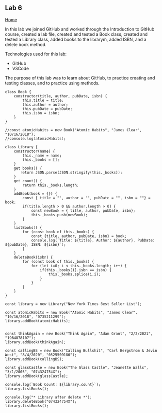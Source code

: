 ## Lab 6

[Home](https://liv-edi.github.io/cit281/)

In this lab we joined GitHub and worked through the Introduction to GitHub course, created a lab file, created and tested a Book class, created and tested a Library class, added books to the librarym, added ISBN, and a delete book method.

Technologies used for this lab:
- GitHub
- VSCode

The purpose of this lab was to learn about GitHub, to practice creating and testing classes, and to practice using methods.

```
class Book {
    constructor(title, author, pubDate, isbn) {
        this.title = title;
        this.author = author;
        this.pubDate = pubDate;
        this.isbn = isbn;
    }
}

//const atomicHabits = new Book("Atomic Habits", "James Clear", "10/16/2018");
//console.log(atomicHabits);

class Library {
    constructor(name) {
        this._name = name;
        this._books = [];
    }
    get books() {
       return JSON.parse(JSON.stringify(this._books));
    }
    get count() {
        return this._books.length;
    }
    addBook(book = {}) {
        const { title = "", author = "", pubDate = "", isbn = ""} = book;
        if(title.length > 0 && author.length > 0) {
            const newBook = { title, author, pubDate, isbn};
            this._books.push(newBook);
        }
    }
    listBooks() {
        for (const book of this._books) {
            const {title, author, pubDate, isbn} = book;
            console.log(`Title: ${title}, Author: ${author}, PubDate: ${pubDate}, ISBN: ${isbn}`);
        }
    }
    deleteBook(isbn) {
        for (const book of this._books) {
            for (let i=0; i < this._books.length; i++) {
                if(this._books[i].isbn == isbn) {
                    this._books.splice(i,i);
                }
            }
        }
    }
}

const library = new Library("New York Times Best Seller List");

const atomicHabits = new Book("Atomic Habits", "James Clear", "10/16/2018", "0735211299");
library.addBook(atomicHabits);


const thinkAgain = new Book("Think Again", "Adam Grant", "2/2/2021", "1984878107");
library.addBook(thinkAgain);

const callingBS = new Book("Calling Bullshit", "Carl Bergstrom & Jevin West", "8/4/2020", "0525509186");
library.addBook(callingBS);

const glassCastle = new Book("The Glass Castle", "Jeanette Walls", "3/1/2005", "074324754X");
library.addBook(glassCastle);

console.log(`Book Count: ${library.count}`);
library.listBooks();

console.log("* Library after delete *");
library.deleteBook("074324754X");
library.listBooks();
```
